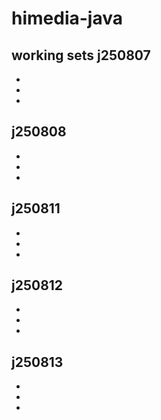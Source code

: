 # himedia-java
working sets
j250807
-
-
-
-
j250808
-
-
-
-
j250811
-
-
-
-
j250812
-
-
-
-
j250813
-
-
-
-
